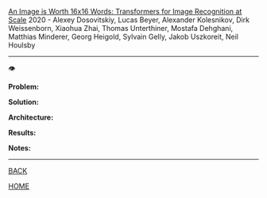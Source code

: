 [An Image is Worth 16x16 Words: Transformers for Image Recognition at
  Scale](https://arxiv.org/pdf/2010.11929.pdf)
2020 - Alexey Dosovitskiy, Lucas Beyer, Alexander Kolesnikov, Dirk Weissenborn, Xiaohua Zhai, Thomas Unterthiner, Mostafa Dehghani, Matthias Minderer, Georg Heigold, Sylvain Gelly, Jakob Uszkoreit, Neil Houlsby

---

👁️

**Problem:**

**Solution:**

**Architecture:**

**Results:**

**Notes:**

---

[BACK](../index.md)

[HOME](../../../index.md)